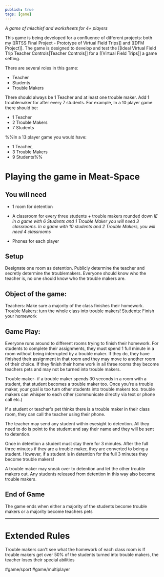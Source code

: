 ```yaml
---
publish: true
tags: [game]
---
```


*A game of mischief and worksheets for 4+ players*

This game is being developed for a confluence of different projects: both my [[RTSS Final Project - Prototype of Virtual Field Trips]] and [[DFM Project]]. The game is designed to develop and test the [[Ideal Virtual Field Trip Teacher Controls|Teacher Controls]] for a [[Virtual Field Trips]] a game setting.

There are several roles in this game:
- Teacher
- Students
- Trouble Makers

There should always be 1 Teacher and at least one trouble maker. Add 1 troublemaker for after every 7 students. For example, In a 10 player game there should be:
- 1 Teacher
- 2 Trouble Makers
- 7 Students

%%In a 13 player game you would have:
- 1 Teacher,
- 3 Trouble Makers
- 9 Students%%

#  Playing the game in Meat-Space
## You will need
- 1 room for detention
- A classroom for every three students + trouble makers rounded down
	*IE in a game with 6 Students and 1 Trouble Maker you will need 3 classrooms.
	In a game with 10 students and 2 Trouble Makers, you will need 4 classrooms*
 
- Phones for each player

## Setup
Designate one room as detention. Publicly determine the teacher and secretly determine the troublemakers. Everyone should know who the teacher is, no one should know who the trouble makers are.

## Object of the game:
Teachers: Make sure a majority of the class finishes their homework.
Trouble Makers: turn the whole class into trouble makers!
Students: Finish your homework 

## Game Play:
Everyone runs around to different rooms trying to finish their homework. For students to complete their assignments, they must spend 1 full minute in a room without being interrupted by a trouble maker. If they do, they have finished their assignment in that room and they may move to another room of their choice.
If they finish their home work in all three rooms they become teachers pets and may not be turned into trouble makers.

Trouble maker- if a trouble maker spends 30 seconds in a room with a student, that student becomes a trouble maker too. Once you're a trouble maker, your goal is too turn other students into trouble makers too.
trouble makers can whisper to each other (communicate directly via text or phone call etc.)

If a student or teacher's pet thinks there is a trouble maker in their class room, they can call the  teacher using their phone.

The teacher may send any student within eyesight to detention. All they need to do is point to the student and say their name and they will be sent to detention.

Once in detention a student must stay there for 3 minutes. After the full three minutes if they are a trouble maker, they are converted to being a student. However, if a student is in detention for the full 3 minutes they become trouble makers!

A trouble maker may sneak over to detention and let the other trouble makers out. Any students released from detention in this way also become trouble makers.

## End of Game
The game ends when either a majority of the students become trouble makers or a majority become teachers pets

---
# Extended Rules
Trouble makers can't see what the homework of each class room is
If trouble makers get over 50% of the students turned into trouble makers, the teacher loses their special abilities

#game/sport #game/multiplayer 